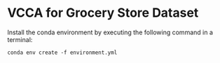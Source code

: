 # VCCA for Grocery Store Dataset

Install the conda environment by executing the following command in a terminal:

```
conda env create -f environment.yml
```
